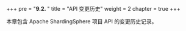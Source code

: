 +++
pre = "<b>9.2. </b>"
title = "API 变更历史"
weight = 2
chapter = true
+++

本章包含 Apache ShardingSphere 项目 API 的变更历史记录。
